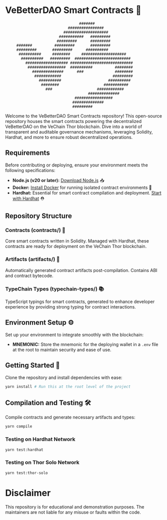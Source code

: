 # VeBetterDAO Smart Contracts 🌟

                                     #######
                                ################
                              ####################
                            ###########   #########
                           #########      #########
         #######          #########       #########
         #########       #########      ##########
          ##########     ########     ####################
           ##########   #########  #########################
             ################### ############################
              #################  ##########          ########
                ##############      ###              ########
                 ############                       #########
                   ##########                     ##########
                    ########                    ###########
                      ###                    ############
                                         ##############
                                   #################
                                  ##############
                                  #########

Welcome to the VeBetterDAO Smart Contracts repository! This open-source repository houses the smart contracts powering the decentralized VeBetterDAO on the VeChain Thor blockchain. Dive into a world of transparent and auditable governance mechanisms, leveraging Solidity, Hardhat, and more to ensure robust decentralized operations.

## Requirements

Before contributing or deploying, ensure your environment meets the following specifications:

- **Node.js (v20 or later):** [Download Node.js](https://nodejs.org/en/download/package-manager) 📥
- **Docker:** [Install Docker](https://docs.docker.com/get-docker/) for running isolated contract environments 🐳
- **Hardhat:** Essential for smart contract compilation and deployment. [Start with Hardhat](https://hardhat.org/getting-started/) ⛑️

## Repository Structure

### Contracts (contracts/) 📜

Core smart contracts written in Solidity. Managed with Hardhat, these contracts are ready for deployment on the VeChain Thor blockchain.

### Artifacts (artifacts/) 🏺

Automatically generated contract artifacts post-compilation. Contains ABI and contract bytecode.

### TypeChain Types (typechain-types/) 📚

TypeScript typings for smart contracts, generated to enhance developer experience by providing strong typing for contract interactions.

## Environment Setup ⚙️

Set up your environment to integrate smoothly with the blockchain:

- **MNEMONIC:** Store the mnemonic for the deploying wallet in a `.env` file at the root to maintain security and ease of use.

## Getting Started 🏁

Clone the repository and install dependencies with ease:
```bash
yarn install # Run this at the root level of the project
```

## Compilation and Testing 🛠️

Compile contracts and generate necessary artifacts and types:

```bash
yarn compile
```

### Testing on Hardhat Network

```bash
yarn test:hardhat
```

### Testing on Thor Solo Network

```bash
yarn test:thor-solo
```

# Disclaimer

This repository is for educational and demonstration purposes. The maintainers are not liable for any misuse or faults within the code.
